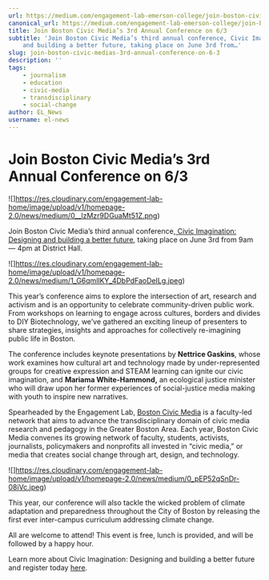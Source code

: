 ```yaml
---
url: https://medium.com/engagement-lab-emerson-college/join-boston-civic-medias-3rd-annual-conference-on-6-3-b12cc7deb7cc
canonical_url: https://medium.com/engagement-lab-emerson-college/join-boston-civic-medias-3rd-annual-conference-on-6-3-b12cc7deb7cc
title: Join Boston Civic Media’s 3rd Annual Conference on 6/3
subtitle: 'Join Boston Civic Media’s third annual conference, Civic Imagination: Designing
    and building a better future, taking place on June 3rd from…'
slug: join-boston-civic-medias-3rd-annual-conference-on-6-3
description: ''
tags:
    - journalism
    - education
    - civic-media
    - transdisciplinary
    - social-change
author: EL_News
username: el-news
---
```


# Join Boston Civic Media’s 3rd Annual Conference on 6/3

![]https://res.cloudinary.com/engagement-lab-home/image/upload/v1/homepage-2.0/news/medium/0__lzMzr9DGuaMt51Z.png)

Join Boston Civic Media’s third annual conference,[ Civic Imagination: Designing and building a better future](https://civicimagination.splashthat.com/), taking place on June 3rd from 9am — 4pm at District Hall.

![]https://res.cloudinary.com/engagement-lab-home/image/upload/v1/homepage-2.0/news/medium/1_G6qmllKY_4DbPdFaoDeILg.jpeg)

This year’s conference aims to explore the intersection of art, research and activism and is an opportunity to celebrate community-driven public work. From workshops on learning to engage across cultures, borders and divides to DIY Biotechnology, we’ve gathered an exciting lineup of presenters to share strategies, insights and approaches for collectively re-imagining public life in Boston.

The conference includes keynote presentations by **Nettrice Gaskins**, whose work examines how cultural art and technology made by under-represented groups for creative expression and STEAM learning can ignite our civic imagination, and **Mariama White-Hammond,** an ecological justice minister who will draw upon her former experiences of social-justice media making with youth to inspire new narratives.

Spearheaded by the Engagement Lab, [Boston Civic Media](http://bostoncivic.media) is a faculty-led network that aims to advance the transdisciplinary domain of civic media research and pedagogy in the Greater Boston Area. Each year, Boston Civic Media convenes its growing network of faculty, students, activists, journalists, policymakers and nonprofits all invested in “civic media,” or media that creates social change through art, design, and technology.

![]https://res.cloudinary.com/engagement-lab-home/image/upload/v1/homepage-2.0/news/medium/0_pEP52qSnDr-08iVc.jpeg)

This year, our conference will also tackle the wicked problem of climate adaptation and preparedness throughout the City of Boston by releasing the first ever inter-campus curriculum addressing climate change.

All are welcome to attend! This event is free, lunch is provided, and will be followed by a happy hour.

Learn more about Civic Imagination: Designing and building a better future and register today [here](https://civicimagination.splashthat.com/).
